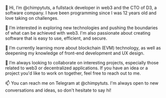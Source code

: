 👋 Hi, I’m @chimpytuts, a fullstack developer in web3 and the CTO of D3, a software company. I have been programming since I was 12 years old and love taking on challenges.

👀 I’m interested in exploring new technologies and pushing the boundaries of what can be achieved with web3. I'm also passionate about creating software that is easy to use, efficient, and secure.

🌱 I’m currently learning more about blockchain (EVM) technology, as well as deepening my knowledge of front-end development and UX design.

💞️ I’m always looking to collaborate on interesting projects, especially those related to web3 or decentralized applications. If you have an idea or a project you'd like to work on together, feel free to reach out to me.

📫 You can reach me on Telegram at @chimpytuts. I'm always open to new conversations and ideas, so don't hesitate to say hi!

<!---
chimpytuts/chimpytuts is a ✨ special ✨ repository because its `README.md` (this file) appears on your GitHub profile.
You can click the Preview link to take a look at your changes.
--->

